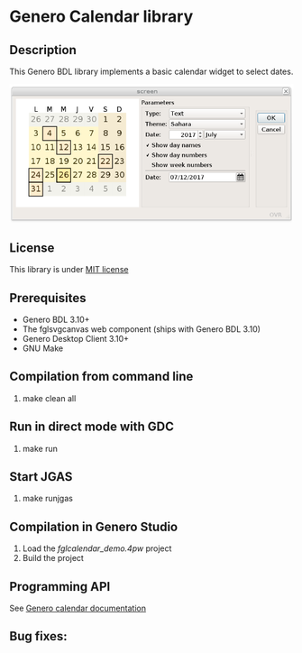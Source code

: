 # Genero Calendar library

## Description

This Genero BDL library implements a basic calendar widget to select dates.

![Genero calendar demo (GDC)](https://github.com/FourjsGenero/fgl_calendar/raw/master/docs/fglcalendar-screen-001.png)

## License

This library is under [MIT license](./LICENSE)

## Prerequisites

* Genero BDL 3.10+
* The fglsvgcanvas web component (ships with Genero BDL 3.10)
* Genero Desktop Client 3.10+
* GNU Make

## Compilation from command line

1. make clean all

## Run in direct mode with GDC

1. make run

## Start JGAS

1. make runjgas

## Compilation in Genero Studio

1. Load the *fglcalendar_demo.4pw* project
2. Build the project

## Programming API

See [Genero calendar documentation](http://htmlpreview.github.io/?github.com/FourjsGenero/fgl_calendar/raw/master/docs/fglcalendar.html)

## Bug fixes:

